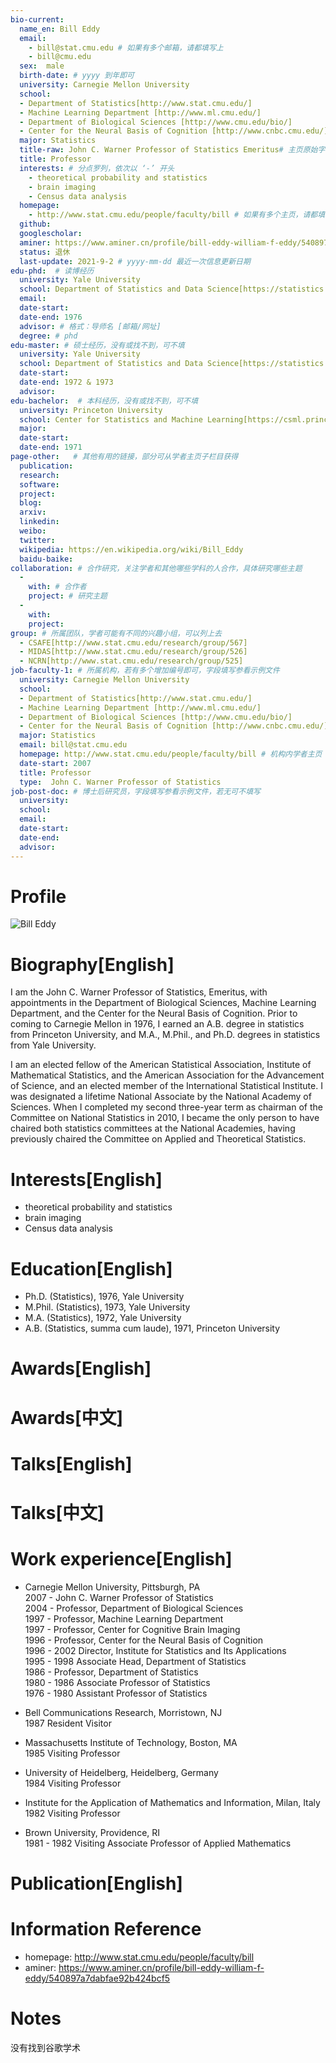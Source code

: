 ```yaml
---
bio-current:
  name_en: Bill Eddy
  email: 
    - bill@stat.cmu.edu # 如果有多个邮箱，请都填写上
    - bill@cmu.edu
  sex:  male
  birth-date: # yyyy 到年即可
  university: Carnegie Mellon University 
  school: 
  - Department of Statistics[http://www.stat.cmu.edu/]  
  - Machine Learning Department [http://www.ml.cmu.edu/]  
  - Department of Biological Sciences [http://www.cmu.edu/bio/]
  - Center for the Neural Basis of Cognition [http://www.cnbc.cmu.edu/] # 格式：学院名称[学院官网链接]
  major: Statistics
  title-raw: John C. Warner Professor of Statistics Emeritus# 主页原始字符串
  title: Professor
  interests: # 分点罗列，依次以 ‘-’ 开头
    - theoretical probability and statistics
    - brain imaging
    - Census data analysis
  homepage: 
    - http://www.stat.cmu.edu/people/faculty/bill # 如果有多个主页，请都填写上
  github: 
  googlescholar:  
  aminer: https://www.aminer.cn/profile/bill-eddy-william-f-eddy/540897a7dabfae92b424bcf5 # 从这里查找 https://www.aminer.org/search/person
  status: 退休
  last-update: 2021-9-2 # yyyy-mm-dd 最近一次信息更新日期
edu-phd:  # 读博经历
  university: Yale University
  school: Department of Statistics and Data Science[https://statistics.yale.edu/]
  email: 
  date-start: 
  date-end: 1976  
  advisor: # 格式：导师名 [邮箱/网址]
  degree: # phd
edu-master: # 硕士经历，没有或找不到，可不填
  university: Yale University
  school: Department of Statistics and Data Science[https://statistics.yale.edu/]
  date-start: 
  date-end: 1972 & 1973
  advisor:
edu-bachelor:  # 本科经历，没有或找不到，可不填
  university: Princeton University
  school: Center for Statistics and Machine Learning[https://csml.princeton.edu/]
  major: 
  date-start: 
  date-end: 1971
page-other:   # 其他有用的链接，部分可从学者主页子栏目获得
  publication: 
  research: 
  software: 
  project: 
  blog: 
  arxiv: 
  linkedin: 
  weibo:
  twitter:
  wikipedia: https://en.wikipedia.org/wiki/Bill_Eddy
  baidu-baike:
collaboration: # 合作研究，关注学者和其他哪些学科的人合作，具体研究哪些主题
  - 
    with: # 合作者
    project: # 研究主题
  - 
    with: 
    project: 
group: # 所属团队，学者可能有不同的兴趣小组，可以列上去
  - CSAFE[http://www.stat.cmu.edu/research/group/567]
  - MIDAS[http://www.stat.cmu.edu/research/group/526]
  - NCRN[http://www.stat.cmu.edu/research/group/525]
job-faculty-1: # 所属机构，若有多个增加编号即可，字段填写参看示例文件
  university: Carnegie Mellon University 
  school: 
  - Department of Statistics[http://www.stat.cmu.edu/]  
  - Machine Learning Department [http://www.ml.cmu.edu/]  
  - Department of Biological Sciences [http://www.cmu.edu/bio/]
  - Center for the Neural Basis of Cognition [http://www.cnbc.cmu.edu/] # 格式：学院名称[学院官网链接]
  major: Statistics
  email: bill@stat.cmu.edu
  homepage: http://www.stat.cmu.edu/people/faculty/bill # 机构内学者主页
  date-start: 2007
  title: Professor
  type:  John C. Warner Professor of Statistics
job-post-doc: # 博士后研究员，字段填写参看示例文件，若无可不填写
  university: 
  school: 
  email: 
  date-start: 
  date-end: 
  advisor: 
---
```


# Profile

![Bill Eddy](http://www.stat.cmu.edu/sites/default/files/faculty_pictures/Bill_Eddy_Headshot.jpg)

# Biography[English]
I am the John C. Warner Professor of Statistics, Emeritus, with appointments in the Department of Biological Sciences, Machine Learning Department, and the Center for the Neural Basis of Cognition. Prior to coming to Carnegie Mellon in 1976, I earned an A.B. degree in statistics from Princeton University, and M.A., M.Phil., and Ph.D. degrees in statistics from Yale University.

I am an elected fellow of the American Statistical Association, Institute of Mathematical Statistics, and the American Association for the Advancement of Science, and an elected member of the International Statistical Institute. I was designated a lifetime National Associate by the National Academy of Sciences. When I completed my second three-year term as chairman of the Committee on National Statistics in 2010, I became the only person to have chaired both statistics committees at the National Academies, having previously chaired the Committee on Applied and Theoretical Statistics.


# Interests[English]
  - theoretical probability and statistics
  - brain imaging
  - Census data analysis

# Education[English]
  - Ph.D. (Statistics), 1976, Yale University  
  - M.Phil. (Statistics), 1973, Yale University  
  - M.A. (Statistics), 1972, Yale University  
  - A.B. (Statistics, summa cum laude), 1971, Princeton University

# Awards[English]

# Awards[中文]

# Talks[English]

# Talks[中文]

# Work experience[English]
  -  Carnegie Mellon University, Pittsburgh, PA  
2007 - John C. Warner Professor of Statistics  
2004 - Professor, Department of Biological Sciences  
1997 - Professor, Machine Learning Department  
1997 - Professor, Center for Cognitive Brain Imaging  
1996 - Professor, Center for the Neural Basis of Cognition  
1996 - 2002 Director, Institute for Statistics and Its Applications  
1995 - 1998 Associate Head, Department of Statistics  
1986 - Professor, Department of Statistics  
1980 - 1986 Associate Professor of Statistics  
1976 - 1980 Assistant Professor of Statistics  
  
  - Bell Communications Research, Morristown, NJ  
1987 Resident Visitor  
  
  - Massachusetts Institute of Technology, Boston, MA  
1985 Visiting Professor  
  
  - University of Heidelberg, Heidelberg, Germany  
1984 Visiting Professor  
  
  - Institute for the Application of Mathematics and Information, Milan, Italy  
1982 Visiting Professor  
  
  - Brown University, Providence, RI  
1981 - 1982 Visiting Associate Professor of Applied Mathematics

# Publication[English]


# Information Reference
  - homepage: http://www.stat.cmu.edu/people/faculty/bill
  - aminer: https://www.aminer.cn/profile/bill-eddy-william-f-eddy/540897a7dabfae92b424bcf5

# Notes
没有找到谷歌学术